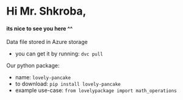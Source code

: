 # Hi Mr. Shkroba, 
#### its nice to see you here ^^

Data file stored in Azure storage
- you can get it by running: `dvc pull`

Our python package: 
- name: `lovely-pancake` 
- to download: `pip install lovely-pancake`
- example use-case: `from lovelypackage import math_operations`